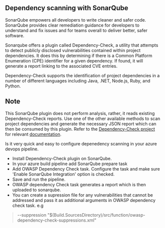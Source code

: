 ## Dependency scanning with SonarQube
SonarQube empowers all developers to write cleaner and safer code. SonarQube provides clear remediation guidance for developers to understand and fix issues and for teams overall to deliver better, safer software.

<!--Security Vulnerabilities require immediate action. SonarQube provides detailed issue descriptions and code highlights that explain why your code is at risk.-->

Sonarqube offers a plugin called Dependency-Check, a utility that attempts to detect publicly disclosed vulnerabilities contained within project dependencies. It does this by determining if there is a Common Platform Enumeration (CPE) identifier for a given dependency. If found, it will generate a report linking to the associated CVE entries.

Dependency-Check supports the identification of project dependencies in a number of different languages including Java, .NET, Node.js, Ruby, and Python.


## Note

This SonarQube plugin does not perform analysis, rather, it reads existing Dependency-Check reports. Use one of the other available methods to scan project dependencies and generate the necessary JSON report which can then be consumed by this plugin. Refer to the [Dependency-Check project](https://github.com/jeremylong/DependencyCheck) for relevant [documentation](https://jeremylong.github.io/DependencyCheck/).

Is it very quick and easy to configure depenedency scanning in your azure devops pipeline.

- Install Dependency-Check plugin on SonarQube.
- In your azure build pipeline add SonarQube prepare task
- Add OWASP Dependency Check
 task. Configure the task and make sure 'Enable SonarQube Integration' option is checked.
- Save and run the pipeline.
- OWASP dependency Check task generates a report which is then uploaded to sonarqube.
- You can create a supression file for any vulnerabilities that cannot be addressed and pass it as additional arguments in OWASP dependency check task.
e.g 
>--suppression "$(Build.SourcesDirectory)/src/function/owasp-dependency-check-suppressions.xml"
